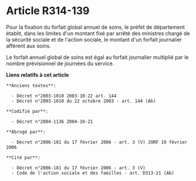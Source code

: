 # Article R314-139

Pour la fixation du forfait global annuel de soins, le préfet de département établit, dans les limites d'un montant fixé par
arrêté des ministres chargé de la sécurité sociale et de l'action sociale, le montant d'un forfait journalier afférent aux
soins.

Le forfait annuel global de soins est égal au forfait journalier multiplié par le nombre prévisionnel de journées du service.

**Liens relatifs à cet article**

	**Anciens textes**:

	  - Décret n°2003-1010 2003-10-22 art. 144
	  - Décret n°2003-1010 du 22 octobre 2003 - art. 144 (Ab)

	**Codifié par**:

	  - Décret n°2004-1136 2004-10-21

	**Abrogé par**:

	  - Décret n°2006-181 du 17 février 2006 - art. 3 (V) JORF 19 février 2006

	**Cité par**:

	  - Décret n°2006-181 du 17 février 2006 - art. 3 (V)
	  - Code de l'action sociale et des familles - art. D313-21 (Ab)
